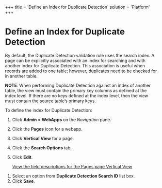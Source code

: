 +++
title = 'Define an Index for Duplicate Detection'
solution = 'Platform'
+++

# Define an Index for Duplicate Detection

By default, the Duplicate Detection validation rule uses the search
index. A page can be explicitly associated with an index for searching
and with another index for Duplicate Detection. This association is
useful when records are added to one table; however, duplicates need to
be checked for in another table.

**NOTE**: When performing Duplicate Detection against an index of
another table, the view must contain the primary key columns as defined
at the index level. If there are no keys defined at the index level,
then the view must contain the source table’s primary keys.

To define the index for Duplicate Detection:

1.  Click **Admin \> WebApps** on the *Navigation* pane.

2.  Click the **Pages** icon for a webapp.

3.  Click **Vertical View** for a page.

4.  Click the **Search Options** tab.

5.  Click **Edit**.
    
    [View the field descriptions for the Pages page Vertical
    View](../Page_Desc/Pages_H.htm)

<!-- end list -->

1.  Select an option from **Duplicate Detection Search ID** list box.
2.  Click **Save**.
